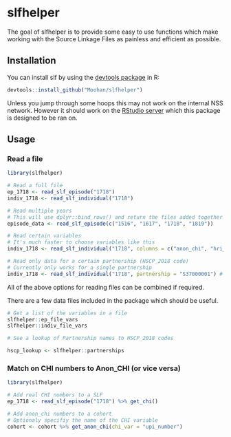 # slfhelper

The goal of slfhelper is to provide some easy to use functions which make working with the Source Linkage Files as painless and efficient as possible.

## Installation

You can install slf by using the [devtools package](https://devtools.r-lib.org/)  in R:

``` r
devtools::install_github("Moohan/slfhelper")
```

Unless you jump through some hoops this may not work on the internal NSS network.
However it should work on the [RStudio server](http://nssrstudio.csa.scot.nhs.uk/) which this package is designed to be ran on.

## Usage

### Read a file

``` r
library(slfhelper)

# Read a full file
ep_1718 <- read_slf_episode("1718")
indiv_1718 <- read_slf_individual("1718")

# Read multiple years
# This will use dplyr::bind_rows() and return the files added together as a single tibble
episode_data <- read_slf_episode(c("1516", "1617", "1718", "1819"))

# Read certain variables 
# It's much faster to choose variables like this
indiv_1718 <- read_slf_individual("1718", columns = c("anon_chi", "hri_scot"))

# Read only data for a certain partnership (HSCP_2018 code)
# Currently only works for a single partnership
indiv_1718 <- read_slf_individual("1718", partnership = "S37000001") # Aberdeen City
```
All of the above options for reading files can be combined if required. 

There are a few data files included in the package which should be useful.

``` r
# Get a list of the variables in a file
slfhelper::ep_file_vars
slfhelper::indiv_file_vars

# See a lookup of Partnership names to HSCP_2018 codes

hscp_lookup <- slfhelper::partnerships
```

### Match on CHI numbers to Anon_CHI (or vice versa)

``` r
library(slfhelper)

# Add real CHI numbers to a SLF
ep_1718 <- read_slf_episode("1718") %>% get_chi()

# Add anon_chi numbers to a cohort
# Optionaly specifiy the name of the CHI variable
cohort <- cohort %>% get_anon_chi(chi_var = "upi_number")
```


